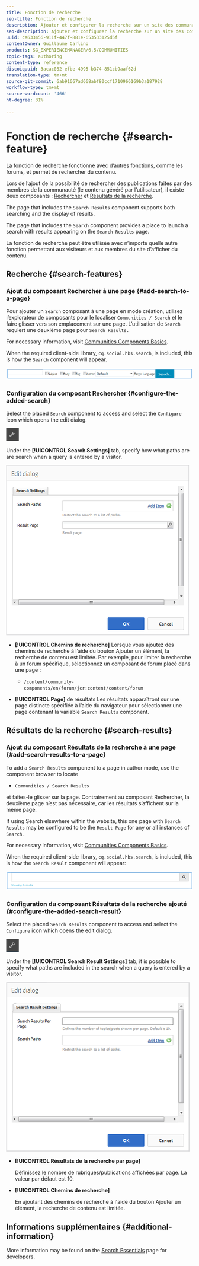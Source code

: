 ```yaml
---
title: Fonction de recherche
seo-title: Fonction de recherche
description: Ajouter et configurer la recherche sur un site des communautés
seo-description: Ajouter et configurer la recherche sur un site des communautés
uuid: ca633456-911f-447f-881e-653533125d5f
contentOwner: Guillaume Carlino
products: SG_EXPERIENCEMANAGER/6.5/COMMUNITIES
topic-tags: authoring
content-type: reference
discoiquuid: 3acac082-efbe-4995-b374-851cb9aaf62d
translation-type: tm+mt
source-git-commit: 6ab91667ad668abf80ccf1710966169b3a187928
workflow-type: tm+mt
source-wordcount: '466'
ht-degree: 31%

---
```



# Fonction de recherche {#search-feature}

La fonction de recherche fonctionne avec d’autres fonctions, comme les forums, et permet de rechercher du contenu.

Lors de l’ajout de la possibilité de rechercher des publications faites par des membres de la communauté (le contenu généré par l’utilisateur), il existe deux composants : [Rechercher](#search) et [Résultats de la recherche](#search-results).

The page that includes the `Search Results` component supports both searching and the display of results.

The page that includes the `Search` component provides a place to launch a search with results appearing on the `Search Results` page.

La fonction de recherche peut être utilisée avec n’importe quelle autre fonction permettant aux visiteurs et aux membres du site d’afficher du contenu.

## Recherche {#search-features}

### Ajout du composant Rechercher à une page {#add-search-to-a-page}

Pour ajouter un `Search` composant à une page en mode création, utilisez l’explorateur de composants pour le localiser `Communities / Search` et le faire glisser vers son emplacement sur une page. L’utilisation de `Search` requiert une deuxième page pour `Search Results.`

For necessary information, visit [Communities Components Basics](basics.md).

When the required client-side library, `cq.social.hbs.search`, is included, this is how the `Search` component will appear.

![add-search](assets/add-search.png)

### Configuration du composant Rechercher {#configure-the-added-search}

Select the placed `Search` component to access and select the `Configure` icon which opens the edit dialog.

![confiter](assets/configure-new.png)

Under the **[!UICONTROL Search Settings]** tab, specify how what paths are are search when a query is entered by a visitor.

![paramètres de recherche](assets/search-settings.png)

* **[!UICONTROL Chemins de recherche]** Lorsque vous ajoutez des chemins de recherche à l’aide du bouton Ajouter un élément, la recherche de contenu est limitée. Par exemple, pour limiter la recherche à un forum spécifique, sélectionnez un composant de forum placé dans une page :

   * `/content/community-components/en/forum/jcr:content/content/forum`

* **[!UICONTROL Page]** de résultats Les résultats apparaîtront sur une page distincte spécifiée à l’aide du navigateur pour sélectionner une page contenant la variable 
`Search Results` component.

## Résultats de la recherche {#search-results}

### Ajout du composant Résultats de la recherche à une page {#add-search-results-to-a-page}

To add a `Search Results` component to a page in author mode, use the component browser to locate

* `Communities / Search Results`

et faites-le glisser sur la page. Contrairement au composant Rechercher, la deuxième page n’est pas nécessaire, car les résultats s’affichent sur la même page.

If using Search elsewhere within the website, this one page with `Search Results` may be configured to be the `Result Page` for any or all instances of `Search`.

For necessary information, visit [Communities Components Basics](basics.md).

When the required client-side library, `cq.social.hbs.search`, is included, this is how the `Search Result` component will appear:

![résultat de la recherche](assets/search-result1.png)

### Configuration du composant Résultats de la recherche ajouté {#configure-the-added-search-result}

Select the placed `Search Results` component to access and select the `Configure` icon which opens the edit dialog.

![configurer](assets/configure-new.png)

Under the **[!UICONTROL Search Result Settings]** tab, it is possible to specify what paths are included in the search when a query is entered by a visitor.

![search-result-settings](assets/search-result-settings.png)

* **[!UICONTROL Résultats de la recherche par page]**

   Définissez le nombre de rubriques/publications affichées par page. La valeur par défaut est 10.

* **[!UICONTROL Chemins de recherche]**

   En ajoutant des chemins de recherche à l&#39;aide du bouton Ajouter un élément, la recherche de contenu est limitée.

## Informations supplémentaires {#additional-information}

More information may be found on the [Search Essentials](search-implementation.md) page for developers.
